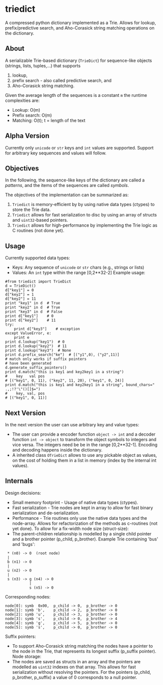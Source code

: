 # triedict
A compressed python dictionary implemented as a Trie. Allows for lookup, prefix/predictive search, and Aho-Corasick string matching operations on the dictionary.

## About ##
A serializable Trie-based dictionary (`TrieDict`) for sequence-like objects
(strings, lists, tuples,...) that supports

1. lookup,
2. prefix search - also called predictive search, and 
3. Aho-Corasick string matching.

Given the average length of the sequences is a constant `m` the
runtime complexities are:
* Lookup: O(m)
* Prefix search: O(m)
* Matching: O(t); t = length of the text

## Alpha Version ##
Currently only `unicode` or `str` keys and `int` values
are supported. Support for arbitrary key sequences
and values will follow.

## Objectives ##
In the following, the sequence-like keys of the dictionary
are called a *patterns*, and the items of the sequences
are called *symbols*.

The objectives of the implementation can be summarized as:

1. `Triedict` is memory-efficient by by using native data types (ctypes) to store the Trie data.
2. `Triedict` allows for fast serialization to disc by using an array of structs and `uint32`-based pointers.
3. `Triedict` allows for high-performance by implementing the Trie logic as C routines (not done yet).

## Usage ##
Currently supported data types:
* Keys: Any sequence of `unicode` or `str` chars (e.g., strings or lists)
* Values: An `int` type within the range [0,2**32-2]
Example usage:
```
#from triedict import TrieDict
d = TrieDict()
d["key1"] = 0
d["key2"] = 1
d["key2"] = 11
print "key1" in d  # True
print "key2" in d  # True
print "key3" in d  # False
print d["key1"]    # 0
print d["key2"]    # 11
try:
    print d["key3"]    # exception
except ValueError, e:
    print e
print d.lookup("key1")  # 0
print d.lookup("key2")  # 11
print d.lookup("key3")  # None
print d.prefix_search("ke")  # [("y1",0), ("y2",11)]
# match only works if suffix pointers
# have been generated
d.generate_suffix_pointers()
print d.match("this is key1 and key2key1 in a string")
#    key   val pos
# [("key1", 0, 11), ("key2", 11, 20), ("key1", 0, 24)]
print d.match("this is key1 and key2key1 in a string", bound_chars=" .,;!?'\"()[]$=")
#    key, val, pos
# [("key1", 0, 11)]
```
## Next Version ##
In the next version the user can use arbitrary key and value types:
* The user can provide a encoder function `object -> int` and a
  decoder function `int -> object` to transform the object symbols to
  integers and vice versa. The integers need be be in the range [0,2**32-1].
  Encoding and decoding happens inside the dictionary.
* A inherited class `OTrieDict` allows to use any pickable object as values,
  on the cost of holding them in a list in memory (index by the internal int values).

## Internals ##
Design decisions:
* Small memory footprint - Usage of native data types (ctypes).
* Fast serialization - Trie nodes are kept in array to allow for fast binary
    serialization and de-serialization.
* Performance - Trie routines only use the native data types
    and the node-array. Allows for refactorization of the methods as
    c-routines (not yet done).
To allow for a fix-width node size (struct-size): 
* The parent-children relationship is modelled by a single child pointer and a brother pointer
 (p_child, p_brother). Example Trie containing 'bus' and 'bugs':
```
 * (n0) -> 0  (root node)
 |
 b (n1) -> 0
 |
 u (n2) -> 0
 |
 s (n3) -> g (n4) -> 0
           |
           s (n5) -> 0
```
Corresponding nodes:
```
node[0]: symb  0x00,  p_child -> 0,  p_brother -> 0
node[1]: symb 'b',    p_child -> 2,  p_brother -> 0
node[2]: symb 'u',    p_child -> 3,  p_brother -> 0
node[3]: symb 's',    p_child -> 0,  p_brother -> 4
node[4]: symb 'g',    p_child -> 5,  p_brother -> 0
node[5]: symb 's',    p_child -> 0,  p_brother -> 0
```
Suffix pointers:
* To support Aho-Corasick string matching the nodes have a pointer
  to the node in the Trie, that represents its longest suffix (p_suffix pointer).
Node storage:
* The nodes are saved as structs in an array and the pointers are
  modelled as `uint32` indexes on that array. This allows for fast
  serialization without resolving the pointers. For the pointers
  (p_child, p_brother, p_suffix) a value of 0 corresponds to a null pointer.
